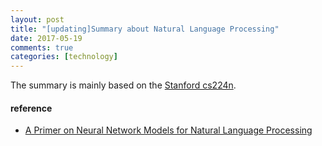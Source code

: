 ```yaml
---
layout: post
title: "[updating]Summary about Natural Language Processing"
date: 2017-05-19
comments: true
categories: [technology]
---
```

The summary is mainly based on the [Stanford  cs224n](http://web.stanford.edu/class/cs224n/).

#### reference
* [A Primer on Neural Network Models for Natural Language Processing](http://pquentin.github.io/nnlp/nnlp.html)